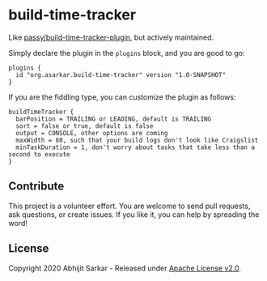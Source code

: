 # build-time-tracker

Like [passy/build-time-tracker-plugin](https://github.com/passy/build-time-tracker-plugin), but actively maintained.

Simply declare the plugin in the `plugins` block, and you are good to go:
```
plugins {
  id "org.asarkar.build-time-tracker" version "1.0-SNAPSHOT"
}
```

If you are the fiddling type, you can customize the plugin as follows:

```
buildTimeTracker {
  barPosition = TRAILING or LEADING, default is TRAILING
  sort = false or true, default is false
  output = CONSOLE, other options are coming
  maxWidth = 80, such that your build logs don't look like Craigslist
  minTaskDuration = 1, don't worry about tasks that take less than a second to execute
}
```

## Contribute

This project is a volunteer effort. You are welcome to send pull requests, ask questions, or create issues.
If you like it, you can help by spreading the word!

## License

Copyright 2020 Abhijit Sarkar - Released under [Apache License v2.0](LICENSE).
